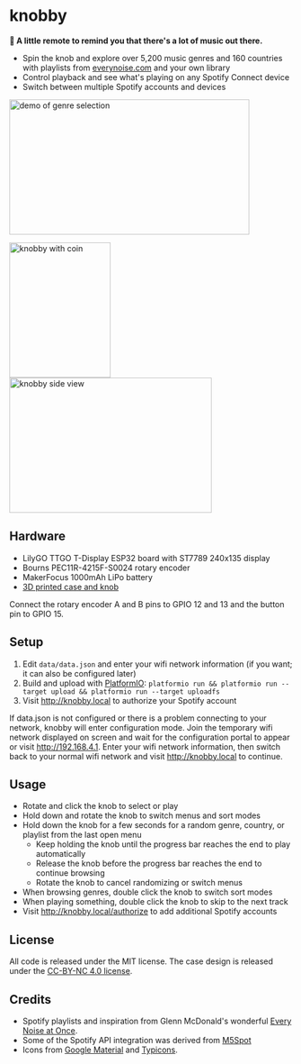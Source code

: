 # knobby
**🎵 A little remote to remind you that there's a lot of music out there.**

* Spin the knob and explore over 5,200 music genres and 160 countries with playlists from [everynoise.com](http://everynoise.com) and your own library
* Control playback and see what's playing on any Spotify Connect device
* Switch between multiple Spotify accounts and devices

<img src="photos/demo.gif?raw=true" width="427" height="240" alt="demo of genre selection">

<a href="photos/knobby3.jpg?raw=true"><img src="photos/thumb.knobby3.jpg?raw=true" width="180" height="240" alt="knobby with coin"></a>
<a href="photos/knobby2.jpg?raw=true"><img src="photos/thumb.knobby2.jpg?raw=true" width="360" height="240" alt="knobby side view"></a>

## Hardware

* LilyGO TTGO T-Display ESP32 board with ST7789 240x135 display
* Bourns PEC11R-4215F-S0024 rotary encoder
* MakerFocus 1000mAh LiPo battery
* [3D printed case and knob](/case)

Connect the rotary encoder A and B pins to GPIO 12 and 13 and the button pin to GPIO 15.

## Setup

1. Edit `data/data.json` and enter your wifi network information (if you want; it can also be configured later)
2. Build and upload with [PlatformIO](https://platformio.org/): `platformio run && platformio run --target upload && platformio run --target uploadfs`
3. Visit http://knobby.local to authorize your Spotify account

If data.json is not configured or there is a problem connecting to your network, knobby will enter configuration mode. Join the temporary wifi network displayed on screen and wait for the configuration portal to appear or visit http://192.168.4.1. Enter your wifi network information, then switch back to your normal wifi network and visit http://knobby.local to continue.

## Usage

* Rotate and click the knob to select or play
* Hold down and rotate the knob to switch menus and sort modes
* Hold down the knob for a few seconds for a random genre, country, or playlist from the last open menu
  - Keep holding the knob until the progress bar reaches the end to play automatically
  - Release the knob before the progress bar reaches the end to continue browsing
  - Rotate the knob to cancel randomizing or switch menus
* When browsing genres, double click the knob to switch sort modes
* When playing something, double click the knob to skip to the next track
* Visit http://knobby.local/authorize to add additional Spotify accounts

## License

All code is released under the MIT license. The case design is released under the [CC-BY-NC 4.0 license](https://creativecommons.org/licenses/by-nc/4.0/).

## Credits

* Spotify playlists and inspiration from Glenn McDonald's wonderful [Every Noise at Once](http://everynoise.com).
* Some of the Spotify API integration was derived from [M5Spot](https://github.com/CosmicMac/M5Spot)
* Icons from [Google Material](https://material.io/resources/icons/) and [Typicons](https://www.s-ings.com/typicons/).

